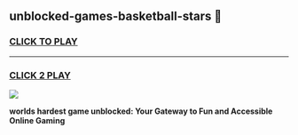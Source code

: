 
## unblocked-games-basketball-stars 👋
<h3>
<a href="https://premium.freeplayer.one?title=unblocked-games-basketball-stars&ref=14F">CLICK TO PLAY</a></h3>
<hr>

<h3>
<a href="https://premium.freeplayer.one?title=unblocked-games-basketball-stars&ref=14F">CLICK 2 PLAY</a>
  
</h3>

<a href="https://premium.freeplayer.one?title=unblocked-games-basketball-stars&ref=12F/"><img src="https://clearcache.store/games.png"></a>


**worlds hardest game unblocked: Your Gateway to Fun and Accessible Online Gaming**
